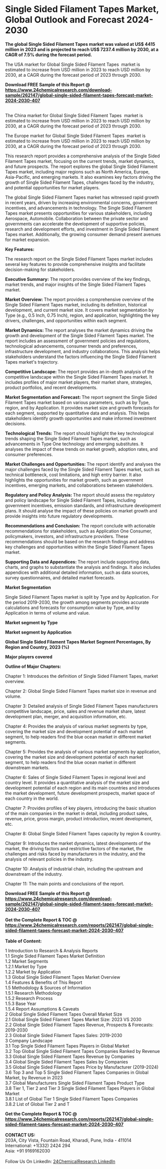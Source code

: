 <h1>Single Sided Filament Tapes Market, Global Outlook and Forecast 2024-2030</h1><p><strong>The global Single Sided Filament Tapes market was valued at US$ 4415 million in 2023 and is projected to reach US$ 7237.4 million by 2030, at a CAGR of 7.5% during the forecast period.</strong></p><p>
</p><p>The USA market for Global Single Sided Filament Tapes  market is estimated to increase from USD million in 2023 to reach USD million by 2030, at a CAGR during the forecast period of 2023 through 2030.</p><div><b>Download FREE Sample of this Report @ 
            <a href="https://www.24chemicalresearch.com/download-sample/262147/global-single-sided-filament-tapes-forecast-market-2024-2030-407">
            https://www.24chemicalresearch.com/download-sample/262147/global-single-sided-filament-tapes-forecast-market-2024-2030-407</a></b></div><br><p>
</p><p>The China market for Global Single Sided Filament Tapes  market is estimated to increase from USD million in 2023 to reach USD million by 2030, at a CAGR during the forecast period of 2023 through 2030.</p><p>
</p><p>The Europe market for Global Single Sided Filament Tapes  market is estimated to increase from USD million in 2023 to reach USD million by 2030, at a CAGR during the forecast period of 2023 through 2030.</p><p>
</p><p>This research report provides a comprehensive analysis of the Single Sided Filament Tapes market, focusing on the current trends, market dynamics, and future prospects. The report explores the global Single Sided Filament Tapes market, including major regions such as North America, Europe, Asia-Pacific, and emerging markets. It also examines key factors driving the growth of Single Sided Filament Tapes, challenges faced by the industry, and potential opportunities for market players.</p><p>
</p><p>The global Single Sided Filament Tapes market has witnessed rapid growth in recent years, driven by increasing environmental concerns, government incentives, and advancements in technology. The Single Sided Filament Tapes market presents opportunities for various stakeholders, including Aerospace, Automobile. Collaboration between the private sector and governments can accelerate the development of supportive policies, research and development efforts, and investment in Single Sided Filament Tapes market. Additionally, the growing consumer demand present avenues for market expansion.</p><p>
<strong>Key Features:</strong></p><p>
The research report on the Single Sided Filament Tapes market includes several key features to provide comprehensive insights and facilitate decision-making for stakeholders.</p><p>
<strong>Executive Summary:</strong> The report provides overview of the key findings, market trends, and major insights of the Single Sided Filament Tapes market.</p><p>
<strong>Market Overview: </strong>The report provides a comprehensive overview of the Single Sided Filament Tapes market, including its definition, historical development, and current market size. It covers market segmentation by Type (e.g., 0.5 Inch, 0.75 Inch), region, and application, highlighting the key drivers, challenges, and opportunities within each segment.</p><p>
<strong>Market Dynamics: </strong>The report analyses the market dynamics driving the growth and development of the Single Sided Filament Tapes market. The report includes an assessment of government policies and regulations, technological advancements, consumer trends and preferences, infrastructure development, and industry collaborations. This analysis helps stakeholders understand the factors influencing the Single Sided Filament Tapes market's trajectory.</p><p>
<strong>Competitive Landscape: </strong>The report provides an in-depth analysis of the competitive landscape within the Single Sided Filament Tapes market. It includes profiles of major market players, their market share, strategies, product portfolios, and recent developments.</p><p>
<strong>Market Segmentation and Forecast: </strong>The report segment the Single Sided Filament Tapes market based on various parameters, such as by Type, region, and by Application. It provides market size and growth forecasts for each segment, supported by quantitative data and analysis. This helps stakeholders identify growth opportunities and make informed investment decisions.</p><p>
<strong>Technological Trends:</strong> The report should highlight the key technological trends shaping the Single Sided Filament Tapes market, such as advancements in Type One technology and emerging substitutes. It analyses the impact of these trends on market growth, adoption rates, and consumer preferences.</p><p>
<strong>Market Challenges and Opportunities: </strong>The report identify and analyses the major challenges faced by the Single Sided Filament Tapes market, such as technical bottleneck, cost limitations, and high entry barrier. It also highlights the opportunities for market growth, such as government incentives, emerging markets, and collaborations between stakeholders.</p><p>
<strong>Regulatory and Policy Analysis: </strong>The report should assess the regulatory and policy landscape for Single Sided Filament Tapes, including government incentives, emission standards, and infrastructure development plans. It should analyse the impact of these policies on market growth and provide insights into future regulatory developments.</p><p>
<strong>Recommendations and Conclusion: </strong>The report conclude with actionable recommendations for stakeholders, such as Application One Consumer, policymakers, investors, and infrastructure providers. These recommendations should be based on the research findings and address key challenges and opportunities within the Single Sided Filament Tapes market.</p><p>
<strong>Supporting Data and Appendices: </strong>The report include supporting data, charts, and graphs to substantiate the analysis and findings. It also includes appendices with additional detailed information, such as data sources, survey questionnaires, and detailed market forecasts.</p><p>
<strong>Market Segmentation</strong></p><p>
Single Sided Filament Tapes market is split by Type and by Application. For the period 2019-2030, the growth among segments provides accurate calculations and forecasts for consumption value by Type, and by Application in terms of volume and value.</p><p>
</p><p></p><p>
<strong>Market segment by Type</strong></p><p>
</p><p>
</p><p><strong>Market segment by Application</strong></p><p>
</p><p>
</p><p><strong>Global Single Sided Filament Tapes Market Segment Percentages, By Region and Country, 2023 (%)</strong></p><p>
</p><p>
</p><p></p><p>
<strong>Major players covered</strong></p><p>
</p><p>
</p><p><strong>Outline of Major Chapters:</strong></p><p>
Chapter 1: Introduces the definition of Single Sided Filament Tapes, market overview.</p><p>
Chapter 2: Global Single Sided Filament Tapes market size in revenue and volume.</p><p>
Chapter 3: Detailed analysis of Single Sided Filament Tapes manufacturers competitive landscape, price, sales and revenue market share, latest development plan, merger, and acquisition information, etc.</p><p>
Chapter 4: Provides the analysis of various market segments by type, covering the market size and development potential of each market segment, to help readers find the blue ocean market in different market segments.</p><p>
Chapter 5: Provides the analysis of various market segments by application, covering the market size and development potential of each market segment, to help readers find the blue ocean market in different downstream markets.</p><p>
Chapter 6: Sales of Single Sided Filament Tapes in regional level and country level. It provides a quantitative analysis of the market size and development potential of each region and its main countries and introduces the market development, future development prospects, market space of each country in the world.</p><p>
Chapter 7: Provides profiles of key players, introducing the basic situation of the main companies in the market in detail, including product sales, revenue, price, gross margin, product introduction, recent development, etc.</p><p>
Chapter 8: Global Single Sided Filament Tapes capacity by region &amp; country.</p><p>
Chapter 9: Introduces the market dynamics, latest developments of the market, the driving factors and restrictive factors of the market, the challenges and risks faced by manufacturers in the industry, and the analysis of relevant policies in the industry.</p><p>
Chapter 10: Analysis of industrial chain, including the upstream and downstream of the industry.</p><p>
Chapter 11: The main points and conclusions of the report.</p><div><b>Download FREE Sample of this Report @ 
            <a href="https://www.24chemicalresearch.com/download-sample/262147/global-single-sided-filament-tapes-forecast-market-2024-2030-407">
            https://www.24chemicalresearch.com/download-sample/262147/global-single-sided-filament-tapes-forecast-market-2024-2030-407</a></b></div><br><div><b>Get the Complete Report & TOC @ 
            <a href="https://www.24chemicalresearch.com/reports/262147/global-single-sided-filament-tapes-forecast-market-2024-2030-407">
            https://www.24chemicalresearch.com/reports/262147/global-single-sided-filament-tapes-forecast-market-2024-2030-407</a></b></div><br>
            <b>Table of Content:</b><p>1 Introduction to Research & Analysis Reports<br />
    1.1 Single Sided Filament Tapes Market Definition<br />
    1.2 Market Segments<br />
        1.2.1 Market by Type<br />
        1.2.2 Market by Application<br />
    1.3 Global Single Sided Filament Tapes Market Overview<br />
    1.4 Features & Benefits of This Report<br />
    1.5 Methodology & Sources of Information<br />
        1.5.1 Research Methodology<br />
        1.5.2 Research Process<br />
        1.5.3 Base Year<br />
        1.5.4 Report Assumptions & Caveats<br />
2 Global Single Sided Filament Tapes Overall Market Size<br />
    2.1 Global Single Sided Filament Tapes Market Size: 2023 VS 2030<br />
    2.2 Global Single Sided Filament Tapes Revenue, Prospects & Forecasts: 2019-2030<br />
    2.3 Global Single Sided Filament Tapes Sales: 2019-2030<br />
3 Company Landscape<br />
    3.1 Top Single Sided Filament Tapes Players in Global Market<br />
    3.2 Top Global Single Sided Filament Tapes Companies Ranked by Revenue<br />
    3.3 Global Single Sided Filament Tapes Revenue by Companies<br />
    3.4 Global Single Sided Filament Tapes Sales by Companies<br />
    3.5 Global Single Sided Filament Tapes Price by Manufacturer (2019-2024)<br />
    3.6 Top 3 and Top 5 Single Sided Filament Tapes Companies in Global Market, by Revenue in 2023<br />
    3.7 Global Manufacturers Single Sided Filament Tapes Product Type<br />
    3.8 Tier 1, Tier 2 and Tier 3 Single Sided Filament Tapes Players in Global Market<br />
        3.8.1 List of Global Tier 1 Single Sided Filament Tapes Companies<br />
        3.8.2 List of Global Tier 2 and T</p><div><b>Get the Complete Report & TOC @ 
            <a href="https://www.24chemicalresearch.com/reports/262147/global-single-sided-filament-tapes-forecast-market-2024-2030-407">
            https://www.24chemicalresearch.com/reports/262147/global-single-sided-filament-tapes-forecast-market-2024-2030-407</a></b></div><br><b>CONTACT US:</b><br>
            203A, City Vista, Fountain Road, Kharadi, Pune, India - 411014<br>
            International: +1(332) 2424 294<br>
            Asia: +91 9169162030 <br><br>
            Follow Us On LinkedIn: <a href="https://www.linkedin.com/company/24chemicalresearch/">24ChemicalResearch LinkedIn</a>